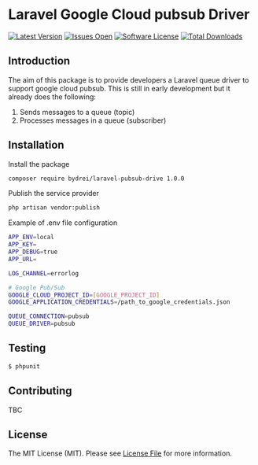 # Laravel Google Cloud pubsub Driver

[![Latest Version](https://img.shields.io/github/release/bydrei/laravel-pubsub-driver.svg?style=flat-square)](https://github.com/bydrei/laravel-pubsub-driver/releases)
[![Issues Open](https://img.shields.io/github/issues/bydrei/laravel-pubsub-driver)](https://github.com/bydrei/laravel-pubsub-driver/issues)
[![Software License](https://img.shields.io/badge/license-MIT-brightgreen.svg?style=flat-square)](LICENSE)
[![Total Downloads](https://img.shields.io/packagist/dt/bydrei/laravel-pubsub-drive.svg?style=flat-square)](https://packagist.org/packages/bydrei/laravel-pubsub-drive)

## Introduction

The aim of this package is to provide developers a Laravel queue driver to support google cloud pubsub.
This is still in early development but it already does the following:

1. Sends messages to a queue (topic)
2. Processes messages in a queue (subscriber)

## Installation

Install the package

```bash
composer require bydrei/laravel-pubsub-drive 1.0.0
```

Publish the service provider

```bash
php artisan vendor:publish 
```

Example of .env file configuration

```bash
APP_ENV=local
APP_KEY=
APP_DEBUG=true
APP_URL=

LOG_CHANNEL=errorlog

# Google Pub/Sub
GOOGLE_CLOUD_PROJECT_ID=[GOOGLE_PROJECT_ID]
GOOGLE_APPLICATION_CREDENTIALS=/path_to_google_credentials.json

QUEUE_CONNECTION=pubsub
QUEUE_DRIVER=pubsub
```

## Testing

``` bash
$ phpunit
```

## Contributing

TBC

## License

The MIT License (MIT). Please see [License File](https://github.com/bydrei/laravel-pubsub-driver/develop/LICENSE) for more information.